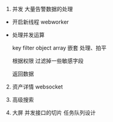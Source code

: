 1. 并发 大量告警数据的处理
   
- 开启新线程 webworker
- 处理并发运算

  key filter 
  object array 嵌套 处理、拍平  

  根据权限 过滤掉一些敏感字段

  返回数据


2. 资产详情 websocket 

3. 高级搜索

4. 大屏 并发接口的切片 任务队列设计

